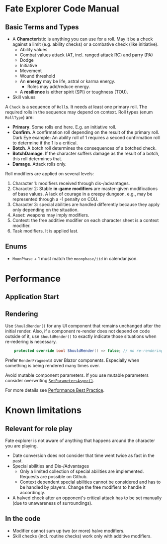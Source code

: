 # Fate Explorer Code Manual


## Basic Terms and Types

* A **Character**istic is anything you can use for a roll. May it be a check against a limit (e.g. ability checks) or a combative check (like initiative).
  * Ability values
  * Combat values attack (AT, incl. ranged attack RC) and parry (PA)
  * Dodge
  * Initiative
  * Movement
  * Wound threshold
  * An **energy** may be life, astral or karma energy.
    * Roles may add/reduce energy.
  * A **resilience** is either spirit (SPI) or toughness (TOU).
* Skill values


A `Check` is a sequence of `Roll`s. It needs at least one primary roll. The required rolls in the sequence may depend on context. Roll types (enum `RollType`) are:

* **Primary**. Some rolls end here. E.g. an initiative roll.
* **Confirm**. A confirmation roll depending on the result of the primary roll. Dark Eye example: An ability roll of 1 requires a second confirmation roll to determine if the 1 is a critical.
* **Botch**. A botch roll determines the consequences of a botched check.
* **BotchDamage**. If the character suffers damage as the result of a botch, this roll determines that.
* **Damage**. Attack rolls only.


Roll modifiers are applied on several levels:

1. Character 1: modifiers received through dis-/advantages.
5. Character 2: Stable **in-game modifiers** are master-given modifications of base values. A lack of courage in a creepy dungeon, e.g., may be represented through a -1 penalty on COU.
2. Character 3: special abilities are handled differently because they apply only depending on the situation.
3. Asset: weapons may imply modifiers.
4. Context: the free additive modifier on each character sheet is a context modifier.
6. Task modifiers. It is applied last.


## Enums

* `MoonPhase` + 1 must match the `moonphase/iid` in calendar.json.


# Performance

## Application Start

## Rendering

Use `ShouldRender()` for any UI component that remains unchanged after the initial render. Also, if a component re-render does not depend on code outside of it, use `ShouldRender()` to exactly indicate those situations when re-redering is necessary.

```cs
    protected override bool ShouldRender() => false; // no re-rendering after initialization
```

Prefer `RenderFragment`s over Blazor components. Especially when something is being rendered many times over.

Avoid mutable component parameters. If you use mutable parameters consider overwriting [`SetParametersAsync()`](https://learn.microsoft.com/en-us/aspnet/core/blazor/performance?view=aspnetcore-3.1#implement-setparametersasync-manually).

For more details see [Performance Best Practice](https://learn.microsoft.com/en-us/aspnet/core/blazor/performance?view=aspnetcore-3.1).


# Known limitations

## Relevant for role play

Fate explorer is not aware of anything that happens around the character you are playing.

* Date conversion does not consider that time went twice as fast in the past.
* Special abilities and Dis-/Advantages
  * Only a limited collection of special abilities are implemented. Requests are possible on Github.
  * Context dependent special abilities cannot be considered and has to be handled by players. Change the free modifiers to handle it accordingly.
*  A halved check after an opponent's critical attack has to be set manually (due to unawareness of surroundings).



## In the code

* Modifier cannot sum up two (or more) halve modifiers.
* Skill checks (incl. routine checks) work only with additive modifiers.
